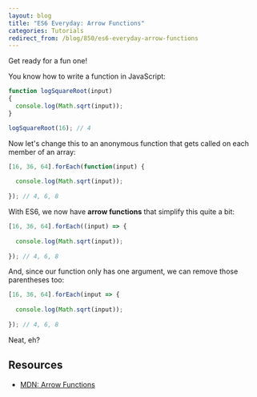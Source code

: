 ```yaml
---
layout: blog
title: "ES6 Everyday: Arrow Functions"
categories: Tutorials
redirect_from: /blog/850/es6-everyday-arrow-functions
---
```


Get ready for a fun one!

You know how to write a function in JavaScript:

```javascript
function logSquareRoot(input)
{
  console.log(Math.sqrt(input));
}

logSquareRoot(16); // 4
```

Now let's change this to an anonymous function that gets called on each member of an array:

```javascript
[16, 36, 64].forEach(function(input) {
  
  console.log(Math.sqrt(input));
  
}); // 4, 6, 8
```

With ES6, we now have **arrow functions** that simplify this quite a bit:

```javascript
[16, 36, 64].forEach((input) => {
  
  console.log(Math.sqrt(input));
  
}); // 4, 6, 8
```

And, since our function only has one argument, we can remove those parentheses too:

```javascript
[16, 36, 64].forEach(input => {
  
  console.log(Math.sqrt(input));
  
}); // 4, 6, 8
```

Neat, eh?

## Resources

- [MDN: Arrow Functions](https://developer.mozilla.org/en-US/docs/Web/JavaScript/Reference/Functions/Arrow_functions)
